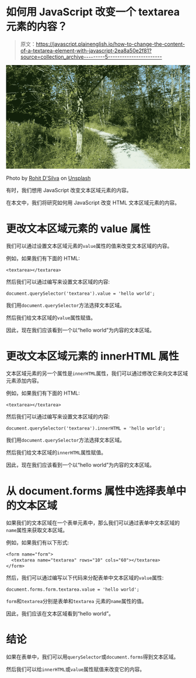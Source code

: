 # 如何用 JavaScript 改变一个 textarea 元素的内容？

> 原文：<https://javascript.plainenglish.io/how-to-change-the-content-of-a-textarea-element-with-javascript-2ea8a50e2f81?source=collection_archive---------5----------------------->

![](img/19d90fc326af0cb86e3ed4ce9c9c5fc9.png)

Photo by [Rohit D'Silva](https://unsplash.com/@rohitdsilva?utm_source=medium&utm_medium=referral) on [Unsplash](https://unsplash.com?utm_source=medium&utm_medium=referral)

有时，我们想用 JavaScript 改变文本区域元素的内容。

在本文中，我们将研究如何用 JavaScript 改变 HTML 文本区域元素的内容。

# 更改文本区域元素的 value 属性

我们可以通过设置文本区域元素的`value`属性的值来改变文本区域的内容。

例如，如果我们有下面的 HTML:

```
<textarea></textarea>
```

然后我们可以通过编写来设置文本区域的内容:

```
document.querySelector('textarea').value = 'hello world';
```

我们用`document.querySelector`方法选择文本区域。

然后我们给文本区域的`value`属性赋值。

因此，现在我们应该看到一个以“hello world”为内容的文本区域。

# 更改文本区域元素的 innerHTML 属性

文本区域元素的另一个属性是`innerHTML`属性，我们可以通过修改它来向文本区域元素添加内容。

例如，如果我们有下面的 HTML:

```
<textarea></textarea>
```

然后我们可以通过编写来设置文本区域的内容:

```
document.querySelector('textarea').innerHTML = 'hello world';
```

我们用`document.querySelector`方法选择文本区域。

然后我们给文本区域的`innerHTML`属性赋值。

因此，现在我们应该看到一个以“hello world”为内容的文本区域。

# 从 document.forms 属性中选择表单中的文本区域

如果我们的文本区域在一个表单元素中，那么我们可以通过表单中文本区域的`name`属性来获取文本区域。

例如，如果我们有以下形式:

```
<form name="form">
  <textarea name="textarea" rows="10" cols="60"></textarea>
</form>
```

然后，我们可以通过编写以下代码来分配表单中文本区域的`value`属性:

```
document.forms.form.textarea.value = 'hello world';
```

`form`和`textarea`分别是表单和`textarea` 元素的`name`属性的值。

因此，我们应该在文本区域看到“hello world”。

# 结论

如果在表单中，我们可以用`querySelector`或`document.forms`得到文本区域。

然后我们可以给`innerHTML`或`value`属性赋值来改变它的内容。